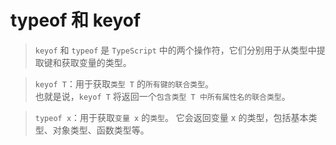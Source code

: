 # typeof 和 keyof   
> `keyof` 和 `typeof` 是 `TypeScript` 中的两个操作符，它们分别用于从类型中提取键和获取变量的类型。

> `keyof T`：用于获取`类型 T` 的`所有键的联合类型`。   
> 也就是说，`keyof T` 将返回一个`包含类型 T 中所有属性名的联合类型`。

> `typeof x`：用于获取`变量 x` 的`类型`。
> 它会返回变量 x 的类型，包括基本类型、对象类型、函数类型等。


